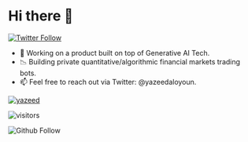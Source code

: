 # Hi there 👋

<p>
  <a href="https://twitter.com/yazeedaloyoun">
    <img alt="Twitter Follow" src="https://img.shields.io/twitter/follow/yazeedaloyoun?style=for-the-badge">
  </a>
</p>

- 🔭 Working on a product built on top of Generative AI Tech.
- 📉 Building private quantitative/algorithmic financial markets trading bots.
- 📫 Feel free to reach out via Twitter: @yazeedaloyoun.

[![yazeed](https://github-readme-stats.vercel.app/api?username=yazeed&show_icons=true&theme=tokyonight&hide_border=true)](https://github.com/yazeed/yazeed)

![visitors](https://visitor-badge.glitch.me/badge?page_id=yazeed)

<p>
  <img alt="Github Follow" src="https://img.shields.io/github/followers/yazeed?style=social">
</p>
